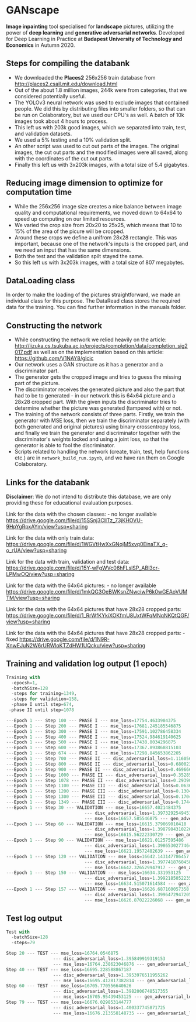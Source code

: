 # GANscape
**Image inpainting** tool specialised for **landscape** pictures, utilizing the power of **deep learning** and **generative adversarial networks**. Developed for Deep Learning in Practice at **Budapest University of Technology and Economics** in Autumn 2020.

## Steps for compiling the databank
- We downloaded the **Places2** 256x256 train database from http://places2.csail.mit.edu/download.html
- Out of the about 1.8 million images, 244k were from categories, that we considered potentially useful.
- The YOLOv3 neural network was used to exclude images that contained people. We did this by distributing files into smaller folders, so that can be run on Colaboratory, but we used our CPU's as well. A batch of 10k images took about 4 hours to process.
- This left us with 203k good images, which we separated into train, test, and validation datasets.
- We used a 5% testing and a 10% validation split.
- An other script was used to cut out parts of the images. The original images, the cut out parts and the modified images were all saved, along with the coordinates of the cut out parts.
- Finally this left us with 3x203k images, with a total size of 5.4 gigabytes.

## Reducing image dimension to optimize for computation time
- While the 256x256 image size creates a nice balance between image quality and computational requirements, we moved down to 64x64 to speed up computing on our limited resources.
- We varied the crop size from 20x20 to 25x25, which means that 10 to 15% of the area of the picure will be cropped.
- Around these crops we define a unifrom 28x28 rectangle. This was important, because one of the network's inputs is the cropped part, and we need an input that has the same dimensions.
- Both the test and the validation spilt stayed the same.
- So this left us with 3x203k images, with a total size of 807 megabytes.

## DataLoading class
In order to make the loading of the pictures straightforward, we made an individual class for this purpose. The DataRead class stores the required data for the training. You can find further information in the manuals folder.

## Constructing the network
- While constructing the network we relied heavily on the article: http://iizuka.cs.tsukuba.ac.jp/projects/completion/data/completion_sig2017.pdf as well as on the implementation based on this article: https://github.com/V1NAY8/glcic
- Our network uses a GAN structure as it has a generator and a discriminator part.
- The generator gets the cropped image and tries to guess the missing part of the picture.
- The discriminator receives the generated picture and also the part that had to be to generated - in our network this is 64x64 picture and a 28x28 cropped part. With the given inputs the discriminator tries to determine whether the picture was generated (tampered with) or not.
- The training of the network consists of three parts. Firstly, we train the generator with MSE loss, then we train the discriminator separately (with both generated and original pictures) using binary crossentropy loss, and finally we train the generator and discriminator together with the discriminator's weights locked and using a joint loss, so that the generator is able to fool the discriminator.
- Scripts related to handling the network (create, train, test, help functions etc.) are in `network_build_run.ipynb`, and we have ran them on Google Colaboratory.

## Links for the databank

**Disclaimer**: We do not intend to distribute this database, we are only providing these for educational evaluation purposes.

Link for the data with the chosen classes: - no longer available
https://drive.google.com/file/d/15SSnj3CllTz_73jKHOVU-9HpYgRpxAYm/view?usp=sharing

Link for the data with only train data:
https://drive.google.com/file/d/1WGVtHwXxGNojM5xvq0EinaTX_q-o_rUA/view?usp=sharing

Link for the data with train, validation and test data:
https://drive.google.com/file/d/15Y-wFgWVc06hFLslSP_ABl3cr-LPMwOQ/view?usp=sharing

Link for the data with the 64x64 pictures: - no longer available
https://drive.google.com/file/d/1mkQG3OeBWKsnZNwciwP6k0wGEAoVUMTM/view?usp=sharing

Link for the data with the 64x64 pictures that have 28x28 cropped parts:
https://drive.google.com/file/d/1_RrWfKYkiXOKfmU8UxtWFqMNqNKQtQGF/view?usp=sharing

Link for the data with the 64x64 pictures that have 28x28 cropped parts: - fixed
https://drive.google.com/file/d/1N9R-XnwEJuN2W6rURWloKTZdHW1UQcku/view?usp=sharing

## Training and validation log output (1 epoch)
```python
Training with 
  -epocsh=1,
  -batchSize=128
  -steps for training=1349,
  -steps for validation=158,
  -phase I until step=674,
 -phase II until step=1078

---Epoch 1 --- Step 100 --- PHASE I --- mse_loss=17754.4633984375
---Epoch 1 --- Step 200 --- PHASE I --- mse_loss=17681.245185546875
---Epoch 1 --- Step 300 --- PHASE I --- mse_loss=17591.102786458334
---Epoch 1 --- Step 400 --- PHASE I --- mse_loss=17524.984619140625
---Epoch 1 --- Step 500 --- PHASE I --- mse_loss=17438.8034296875
---Epoch 1 --- Step 600 --- PHASE I --- mse_loss=17367.893868815103
---Epoch 1 --- Step 674 --- PHASE I --- mse_loss=17298.845653862205
---Epoch 1 --- Step 700 --- PHASE II --- disc_adversarial_loss=1.116056623367163
---Epoch 1 --- Step 800 --- PHASE II --- disc_adversarial_loss=0.6800238821241591
---Epoch 1 --- Step 900 --- PHASE II --- disc_adversarial_loss=0.46966667229359127
---Epoch 1 --- Step 1000 --- PHASE II --- disc_adversarial_loss=0.35285670142277986
---Epoch 1 --- Step 1078 --- PHASE II --- disc_adversarial_loss=0.2939081736609782
---Epoch 1 --- Step 1100 --- PHASE III --- disc_adversarial_loss=0.0636080652475357 --- mse_loss=15936.828125 --- gen_adversarial_loss=7.32526969909668
---Epoch 1 --- Step 1200 --- PHASE III --- disc_adversarial_loss=0.13049277663230896 --- mse_loss=17505.869140625 --- gen_adversarial_loss=5.722434043884277
---Epoch 1 --- Step 1300 --- PHASE III --- disc_adversarial_loss=0.17044642567634583 --- mse_loss=17710.447265625 --- gen_adversarial_loss=5.182978630065918
---Epoch 1 --- Step 1349 --- PHASE III --- disc_adversarial_loss=0.17443254590034485 --- mse_loss=17454.470703125 --- gen_adversarial_loss=5.132567405700684
---Epoch 1 --- Step 30 --- VALIDATION --- mse_loss=16657.4021484375
                              --- disc_adversarial_loss=1.3973292549451193
                              --- mse_loss=16657.585546875 --- gen_adversarial_loss=1.8330340186754863
---Epoch 1 --- Step 60 --- VALIDATION --- mse_loss=16615.379069010418
                              --- disc_adversarial_loss=1.398790431022644
                              --- mse_loss=16615.56222330729 --- gen_adversarial_loss=1.83028893272082
---Epoch 1 --- Step 90 --- VALIDATION --- mse_loss=16621.01257595486
                              --- disc_adversarial_loss=1.3986530277464124
                              --- mse_loss=16621.19572482639 --- gen_adversarial_loss=1.8311513993475173
---Epoch 1 --- Step 120 --- VALIDATION --- mse_loss=16642.143147786457
                              --- disc_adversarial_loss=1.3977418760458629
                              --- mse_loss=16642.326529947917 --- gen_adversarial_loss=1.8331491986910502
---Epoch 1 --- Step 150 --- VALIDATION --- mse_loss=16634.331953125
                              --- disc_adversarial_loss=1.3992185052235921
                              --- mse_loss=16634.515071614584 --- gen_adversarial_loss=1.8304136872291565
---Epoch 1 --- Step 157 --- VALIDATION --- mse_loss=16626.687160057358
                              --- disc_adversarial_loss=1.399647294720517
                              --- mse_loss=16626.87022226068 --- gen_adversarial_loss=1.829859287678441
```

## Test log output
```python
Test with 
  -batchSize=128
  -steps=79

Step 20 --- TEST --- mse_loss=16764.0546875
                  --- disc_adversarial_loss=1.395849919319153
                  --- mse_loss=16764.238623046876 --- gen_adversarial_loss=1.8387678205966949
Step 40 --- TEST --- mse_loss=16695.228588867187
                  --- disc_adversarial_loss=1.3953976511955262
                  --- mse_loss=16695.412817382814 --- gen_adversarial_loss=1.8420817971229553
Step 60 --- TEST --- mse_loss=16705.770556640626
                  --- disc_adversarial_loss=1.3982006748517355
                  --- mse_loss=16705.95439453125 --- gen_adversarial_loss=1.8386092066764832
Step 79 --- TEST --- mse_loss=16676.029853144777
                  --- disc_adversarial_loss=1.400337745871725
                  --- mse_loss=16676.213558148735 --- gen_adversarial_loss=1.8373054220706602
```


